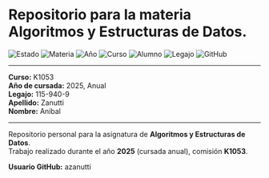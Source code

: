 # Repositorio para la materia Algoritmos y Estructuras de Datos.

![Estado](https://img.shields.io/badge/Estado-En%20Curso-blue)
![Materia](https://img.shields.io/badge/Materia-AED-9cf)
![Año](https://img.shields.io/badge/Año-2025-orange)
![Curso](https://img.shields.io/badge/Curso-K1053-yellow)
![Alumno](https://img.shields.io/badge/Alumno-Anibal%20Zanutti-green)
![Legajo](https://img.shields.io/badge/Legajo-115--940--9-lightgrey)
![GitHub](https://img.shields.io/badge/Usuario-azanutti-blueviolet)

---

**Curso:** K1053  
**Año de cursada:** 2025, Anual  
**Legajo:** 115-940-9  
**Apellido:** Zanutti  
**Nombre:** Anibal

---
Repositorio personal para la asignatura de **Algoritmos y Estructuras de Datos**.  
Trabajo realizado durante el año **2025** (cursada anual), comisión **K1053**.

**Usuario GitHub:** azanutti
